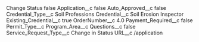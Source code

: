 <?xml version="1.0" encoding="UTF-8"?>
<CustomMetadata xmlns="http://soap.sforce.com/2006/04/metadata" xmlns:xsi="http://www.w3.org/2001/XMLSchema-instance" xmlns:xsd="http://www.w3.org/2001/XMLSchema">
    <label>Change Status</label>
    <protected>false</protected>
    <values>
        <field>Application__c</field>
        <value xsi:type="xsd:boolean">false</value>
    </values>
    <values>
        <field>Auto_Approved__c</field>
        <value xsi:type="xsd:boolean">false</value>
    </values>
    <values>
        <field>Credential_Type__c</field>
        <value xsi:type="xsd:string">Soil Professions</value>
    </values>
    <values>
        <field>Credential__c</field>
        <value xsi:type="xsd:string">Soil Erosion Inspector</value>
    </values>
    <values>
        <field>Existing_Credential__c</field>
        <value xsi:type="xsd:boolean">true</value>
    </values>
    <values>
        <field>OrderNumber__c</field>
        <value xsi:type="xsd:double">4.0</value>
    </values>
    <values>
        <field>Payment_Required__c</field>
        <value xsi:type="xsd:boolean">false</value>
    </values>
    <values>
        <field>Permit_Type__c</field>
        <value xsi:nil="true"/>
    </values>
    <values>
        <field>Program_Area__c</field>
        <value xsi:nil="true"/>
    </values>
    <values>
        <field>Questions__c</field>
        <value xsi:type="xsd:boolean">false</value>
    </values>
    <values>
        <field>Service_Request_Type__c</field>
        <value xsi:type="xsd:string">Change in Status</value>
    </values>
    <values>
        <field>URL__c</field>
        <value xsi:type="xsd:string">/application</value>
    </values>
</CustomMetadata>
